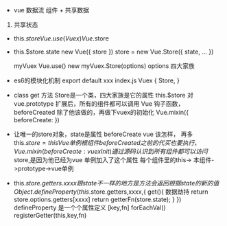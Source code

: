 - vue 数据流
组件 + 共享数据
1. 共享状态
- this.$store
  Vue.use(Vuex) Vue.$store
- this.$store.state
  new Vue({
    store
  })
  store = new Vue.Store({
    state,
    ...
  })

  myVuex  Vue.use()
  new myVuex.Store(options)
  options 四大家族

- es6的模块化机制
  export default xxx
  index.js Vuex { Store, }
- class get 方法
  Store是一个类，四大家族是它的属性
  this.$store 对vue.prototype
  扩展后，所有的组件都可以调用
  Vue 钩子函数，beforeCreated
  除了他该做的，再做下vuex的初始化
  Vue.mixin({
    beforeCreate: 
  })
- 让唯一的store对象，state是属性
  beforeCreate vue 该怎样，
  再多this.$store = 
  this Vue 单例 根组件
  beforeCreated 之前的代买也要执行，Vue.mixin({
    beforeCreate: vuexInit
  })
  通过源码 认识到 所有组件都可以访问$store,是因为他已经为vue 单例加入了这个属性
  每个组件里的this-> 本组件->prototype->vue单例

- this.$store.getters.xxxx
  跟state不一样的地方是方法
  会返回根据state的新的值
  Object.defineProperty(this.$store.getters,xxxx,{
    get(){
      数据劫持
      return store.options.getters[xxxx]
      return getterFn(store.state);
    }
  })
  defineProperty 是一个个属性定义
  [key,fn]
  forEachVal()
  registerGetter(this,key,fn)
